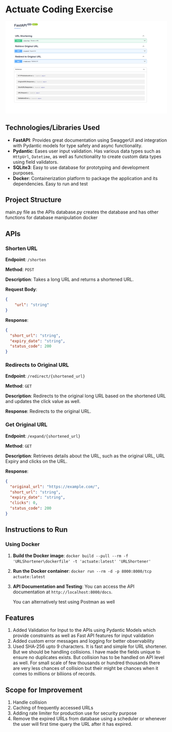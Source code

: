 # Actuate Coding Exercise

![alt text](image-1.png)

## Technologies/Libraries Used

- **FastAPI**: Provides great documentation using SwaggerUI and integration with Pydantic models for type safety and async functionality.
- **Pydantic**: Eases user input validation. Has various data types such as `HttpUrl`, `Datetime`, as well as functionality to create custom data types using field validators.
- **SQLite3**: Easy to use database for prototyping and development purposes.
- **Docker**: Containerization platform to package the application and its dependencies. Easy to run and test

## Project Structure
main.py file as the APIs
database.py creates the database and has other functions for database manipulation
docker

## APIs
### Shorten URL

**Endpoint**: `/shorten`

**Method**: `POST`

**Description**: Takes a long URL and returns a shortened URL.

**Request Body**:
```json
{
    "url": "string"
}
```

**Response**:
```json
{
  "short_url": "string",
  "expiry_date": "string",
  "status_code": 200
}
```

### Redirects to Original URL

**Endpoint**: `/redirect/{shortened_url}`

**Method**: `GET`

**Description**: Redirects to the original long URL based on the shortened URL and updates the click value as well.

**Response**: Redirects to the original URL.

### Get Original URL

**Endpoint**: `/expand/{shortened_url}`

**Method**: `GET`

**Description**: Retrieves details about the URL, such as the original URL, URL Expiry and clicks on the URL. 

**Response**:
```json
{
  "original_url": "https://example.com/",
  "short_url": "string",
  "expiry_date": "string",
  "clicks": 0,
  "status_code": 200
}
```

## Instructions to Run

### Using Docker

1. **Build the Docker image**:
    ```docker build --pull --rm -f 'URLShortener\dockerfile' -t 'actuate:latest' 'URLShortener' ```

2. **Run the Docker container**:
    ```docker run --rm -d -p 8000:8000/tcp actuate:latest ```

3. **API Documentation and Testing**:
    You can access the API documentation at `http://localhost:8000/docs`.

    You can alternatively test using Postman as well


## Features
1. Added Validation for Input to the APIs using Pydantic Models which provide constraints as well as Fast API features for input validation
2. Added custom error messages and logging for better observability
3. Used SHA-256 upto 9 characters. It is fast and simple for URL shortener. But we should be handling collisions. I have made the fields unique to ensure no duplicates exists. But collision has to be handled on API level as well. For small scale of few thousands or hundred thousands there are very less chances of collision but their might be chances when it comes to millions or biliions of records.
## Scope for Improvement

1. Handle collision
2. Caching of frequently accessed URLs
3. Adding rate limiter for production use for security purpose
4. Remove the expired URLs from database using a scheduler or whenever the user will first time query the URL after it has expired.